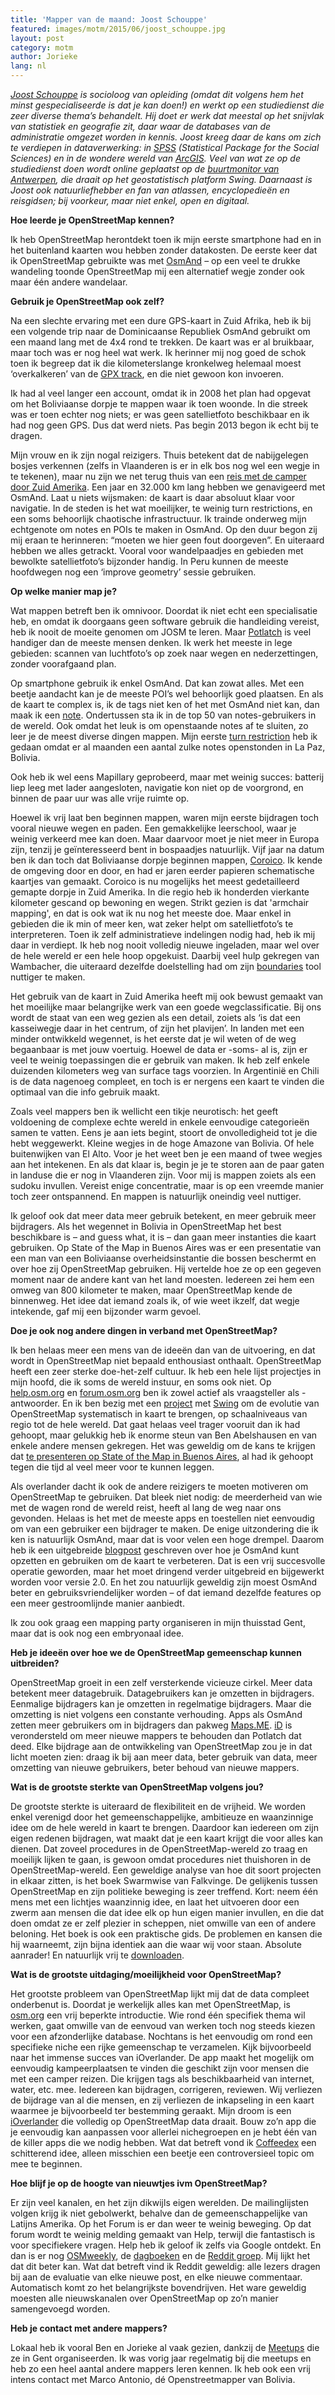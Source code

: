 ```yaml
---
title: 'Mapper van de maand: Joost Schouppe'
featured: images/motm/2015/06/joost_schouppe.jpg
layout: post
category: motm
author: Jorieke
lang: nl
---
```


_[Joost Schouppe](http://www.openstreetmap.org/user/joost%20schouppe) is socioloog van opleiding (omdat dit volgens hem het minst gespecialiseerde is dat je kan doen!) en werkt op een studiedienst die zeer diverse thema’s behandelt. Hij doet er werk dat meestal op het snijvlak van statistiek en geografie zit, daar waar de  databases van de administratie omgezet worden in kennis. Joost kreeg daar de kans om zich te verdiepen in dataverwerking: in [SPSS](https://en.wikipedia.org/wiki/SPSS) (Statistical Package for the Social Sciences) en in de wondere wereld van [ArcGIS](http://www.arcgis.com/). Veel van wat ze op de studiedienst doen wordt online geplaatst op de [buurtmonitor van Antwerpen](http://antwerpen.buurtmonitor.be/), die draait op het geostatistisch platform Swing. Daarnaast is Joost ook natuurliefhebber en fan van atlassen, encyclopedieën en reisgidsen; bij voorkeur, maar niet enkel, open en digitaal._

**Hoe leerde je OpenStreetMap kennen?**

Ik heb OpenStreetMap herontdekt toen ik mijn eerste smartphone had en in het buitenland kaarten wou hebben zonder datakosten. De eerste keer dat ik OpenStreetMap gebruikte was met [OsmAnd](http://osmand.net/) – op een veel te drukke wandeling toonde OpenStreetMap mij een alternatief wegje zonder ook maar één andere wandelaar. 

**Gebruik je OpenStreetMap ook zelf?**

Na een slechte ervaring met een dure GPS-kaart in Zuid Afrika, heb ik bij een volgende trip naar de Dominicaanse Republiek OsmAnd gebruikt om een maand lang met de 4x4 rond te trekken. De kaart was er al bruikbaar, maar toch was er nog heel wat werk. Ik herinner mij nog goed de schok toen ik begreep dat ik die kilometerslange kronkelweg helemaal moest ‘overkalkeren’ van de [GPX track](https://en.wikipedia.org/wiki/GPS_Exchange_Format), en die niet gewoon kon invoeren.

Ik had al veel langer een account, omdat ik in 2008 het plan had opgevat om het Boliviaanse dorpje te mappen waar ik toen woonde. In die streek was er toen echter nog niets; er was geen satellietfoto beschikbaar en ik had nog geen GPS. Dus dat werd niets.  Pas begin 2013 begon ik echt bij te dragen.

Mijn vrouw en ik zijn nogal reizigers. Thuis betekent dat de nabijgelegen bosjes verkennen (zelfs in Vlaanderen is er in elk bos nog wel een wegje in te tekenen), maar nu zijn we net terug thuis van een [reis met de camper door Zuid Amerika](http://joostschouppe.wordpress.com/). Een jaar en 32.000 km lang hebben we genavigeerd met OsmAnd. Laat u niets wijsmaken: de kaart is daar absoluut klaar voor navigatie. In de steden is het wat moeilijker, te weinig turn restrictions, en een soms behoorlijk chaotische infrastructuur. Ik trainde onderweg mijn echtgenote om notes en POIs te maken in OsmAnd. Op den duur begon zij mij eraan te herinneren: “moeten we hier geen fout doorgeven”. En uiteraard hebben we alles getrackt. Vooral voor wandelpaadjes en gebieden met bewolkte satellietfoto’s bijzonder handig. In Peru kunnen de meeste hoofdwegen nog een ‘improve geometry’ sessie gebruiken.

**Op welke manier map je?**

Wat mappen betreft ben ik omnivoor. Doordat ik niet echt een specialisatie heb, en omdat ik doorgaans geen software gebruik die handleiding vereist, heb ik nooit de moeite genomen om JOSM te leren. Maar [Potlatch](http://wiki.openstreetmap.org/wiki/Potlatch_2) is veel handiger dan de meeste mensen denken. Ik werk het meeste in lege gebieden: scannen van luchtfoto’s op zoek naar wegen en nederzettingen, zonder voorafgaand plan.

Op smartphone gebruik ik enkel OsmAnd. Dat kan zowat alles. Met een beetje aandacht kan je de meeste POI’s wel behoorlijk goed plaatsen. En als de kaart te complex is, ik de tags niet ken of het met OsmAnd niet kan, dan maak ik een [note](http://wiki.openstreetmap.org/wiki/Notes). Ondertussen sta ik in de top 50 van notes-gebruikers in de wereld. Ook omdat het leuk is om openstaande notes af te sluiten, zo leer je de meest diverse dingen mappen. Mijn eerste [turn restriction](http://wiki.openstreetmap.org/wiki/Relation:restriction) heb ik gedaan omdat er al maanden een aantal zulke notes openstonden in La Paz, Bolivia.

Ook heb ik wel eens Mapillary geprobeerd, maar met weinig succes: batterij liep leeg met lader aangesloten, navigatie kon niet op de voorgrond, en binnen de paar uur was alle vrije ruimte op.

Hoewel ik vrij laat ben beginnen mappen, waren mijn eerste bijdragen toch vooral nieuwe wegen en paden. Een gemakkelijke leerschool, waar je weinig verkeerd mee kan doen. Maar daarvoor moet je niet meer in Europa zijn, tenzij je geïnteresseerd bent in bospaadjes natuurlijk. Vijf jaar na datum ben ik dan toch dat Boliviaanse dorpje beginnen mappen, [Coroico](http://www.openstreetmap.org/#map=15/-16.1902/-67.7262).  Ik kende de omgeving door en door, en had er jaren eerder papieren schematische kaartjes van gemaakt. Coroico is nu mogelijks het meest gedetailleerd gemapte dorpje in Zuid Amerika. In die regio heb ik honderden vierkante kilometer gescand op bewoning en wegen. Strikt gezien is dat 'armchair mapping', en dat is ook wat ik nu nog het meeste doe. Maar enkel in gebieden die ik min of meer ken, wat zeker helpt om satellietfoto’s te interpreteren. 
Toen ik zelf administratieve indelingen nodig  had, heb ik mij daar in verdiept. Ik heb nog nooit volledig nieuwe ingeladen, maar wel over de hele wereld er een hele hoop opgekuist. Daarbij veel hulp gekregen van Wambacher, die uiteraard dezelfde doelstelling had om zijn [boundaries](https://osm.wno-edv-service.de/boundaries/) tool nuttiger te maken.

Het gebruik van de kaart in Zuid Amerika heeft mij ook bewust gemaakt van het moeilijke maar belangrijke werk van een goede wegclassificatie. Bij ons wordt de staat van een weg gezien als een detail, zoiets als ‘is dat een kasseiwegje daar in het centrum, of zijn het plavijen’. In landen met een minder ontwikkeld wegennet, is het eerste dat je wil weten of de weg begaanbaar is met jouw voertuig. Hoewel de data er -soms- al is, zijn er veel te weinig toepassingen die er gebruik van maken. Ik heb zelf enkele duizenden kilometers weg van surface tags voorzien. In Argentinië en Chili is de data nagenoeg compleet, en toch is er nergens een kaart te vinden die optimaal van die info gebruik maakt.

Zoals veel mappers ben ik wellicht een tikje neurotisch: het geeft voldoening de complexe echte wereld in enkele eenvoudige categorieën samen te vatten. Eens je aan iets begint, stoort de onvolledigheid tot je die hebt weggewerkt. Kleine wegjes in de hoge Amazone van Bolivia. Of hele buitenwijken van El Alto. Voor je het weet ben je een maand of twee wegjes aan het intekenen. En als dat klaar is, begin je je te storen aan de paar gaten in landuse die er nog in Vlaanderen zijn. Voor mij is mappen zoiets als een sudoku invullen. Vereist enige concentratie, maar is op een vreemde manier toch zeer ontspannend. En mappen is natuurlijk oneindig veel nuttiger.

Ik geloof ook dat meer data meer gebruik betekent, en meer gebruik meer bijdragers. Als het wegennet in Bolivia in OpenStreetMap het best beschikbare is – and guess what, it is – dan gaan meer instanties die kaart gebruiken. Op State of the Map in Buenos Aires was er een presentatie van een man van een Boliviaanse overheidsinstantie die bossen beschermt en over hoe zij OpenStreetMap gebruiken. Hij vertelde hoe ze op een gegeven moment naar de andere kant van het land moesten. Iedereen zei hem een omweg  van 800 kilometer te maken, maar OpenStreetMap kende de binnenweg. Het idee dat iemand zoals ik, of wie weet ikzelf, dat wegje intekende, gaf mij een bijzonder warm gevoel.

**Doe je ook nog andere dingen in verband met OpenStreetMap?**

Ik ben helaas meer een mens van de ideeën dan van de uitvoering, en dat wordt in OpenStreetMap niet bepaald enthousiast onthaalt. OpenStreetMap heeft een zeer sterke doe-het-zelf cultuur. Ik heb een hele lijst projectjes in mijn hoofd, die ik soms de wereld instuur, en soms ook niet. Op [help.osm.org](http://help.openstreetmap.org/) en  [forum.osm.org](http://forum.openstreetmap.org/) ben ik zowel actief als vraagsteller als -antwoorder. En ik ben bezig met een [project](http://www.openstreetmap.org/user/joost%20schouppe/diary/26259)  met [Swing](http://global.swing.eu/) om de evolutie van OpenStreetMap systematisch in kaart te brengen, op schaalniveaus van regio tot de hele wereld. Dat gaat helaas veel trager vooruit dan ik had gehoopt, maar gelukkig heb ik enorme steun van Ben Abelshausen en van enkele andere mensen gekregen. Het was geweldig om de kans te krijgen dat [te presenteren op State of the Map in Buenos Aires](http://vimeo.com/115411787), al had ik gehoopt tegen die tijd al veel meer voor te kunnen leggen.

Als overlander dacht ik ook de andere reizigers te moeten motiveren om OpenStreetMap te gebruiken. Dat bleek niet nodig: de meerderheid van wie met de wagen rond de wereld reist, heeft al lang de weg naar ons gevonden. Helaas is het met de meeste apps en toestellen niet eenvoudig om van een gebruiker een bijdrager te maken. De enige uitzondering die ik ken is natuurlijk OsmAnd, maar dat is voor velen een hoge drempel. Daarom heb ik een uitgebreide [blogpost](https://joostschouppe.wordpress.com/2014/07/25/using-osmand-on-the-road/) geschreven over hoe je OsmAnd kunt opzetten en gebruiken om de kaart te verbeteren. Dat is een vrij succesvolle operatie geworden, maar het moet dringend verder uitgebreid en bijgewerkt worden voor versie 2.0. En het zou natuurlijk geweldig zijn moest OsmAnd beter en gebruiksvriendelijker worden – of dat iemand dezelfde features op een meer gestroomlijnde manier aanbiedt.

Ik zou ook graag een mapping party organiseren in mijn thuisstad Gent, maar dat is ook nog een embryonaal idee. 

**Heb je ideeën over hoe we de OpenStreetMap gemeenschap kunnen uitbreiden?**

OpenStreetMap groeit in een zelf versterkende vicieuze cirkel. Meer data betekent meer datagebruik. Datagebruikers kan je omzetten in bijdragers. Eenmalige bijdragers kan je omzetten in regelmatige bijdragers. Maar die omzetting is niet volgens een constante verhouding. Apps als OsmAnd zetten meer gebruikers om in bijdragers dan pakweg [Maps.ME](http://maps.me/). [iD](http://wiki.openstreetmap.org/wiki/ID) is verondersteld om meer nieuwe mappers te behouden dan Potlatch dat deed. Elke bijdrage aan de ontwikkeling van OpenStreetMap zou je in dat licht moeten zien: draag ik bij aan meer data, beter gebruik van data, meer omzetting van nieuwe gebruikers, beter behoud van nieuwe mappers.

**Wat is de grootste sterkte van OpenStreetMap volgens jou?**

De grootste sterkte is uiteraard de flexibiliteit en de vrijheid. We worden enkel verenigd door het gemeenschappelijke, ambitieuze en waanzinnige idee om de hele wereld in kaart te brengen. Daardoor kan iedereen om zijn eigen redenen bijdragen, wat maakt dat je een kaart krijgt die voor alles kan dienen. Dat zoveel procedures in de OpenStreetMap-wereld zo traag en moeilijk lijken te gaan, is gewoon omdat procedures niet thuishoren in de OpenStreetMap-wereld. Een geweldige analyse van hoe dit soort projecten in elkaar zitten, is het boek Swarmwise van Falkvinge. De gelijkenis tussen OpenStreetMap en zijn politieke beweging is zeer treffend. Kort: neem één mens met een lichtjes waanzinnig idee, en laat het uitvoeren door een zwerm aan mensen die dat idee elk op hun eigen manier invullen, en die dat doen omdat ze er zelf plezier in scheppen, niet omwille van een of andere beloning. Het boek is ook een praktische gids. De problemen en kansen die hij waarneemt, zijn bijna identiek aan die waar wij voor staan. Absolute aanrader! En natuurlijk vrij te [downloaden](http://falkvinge.net/books/). 

**Wat is de grootste uitdaging/moeilijkheid voor OpenStreetMap?**

Het grootste probleem van OpenStreetMap lijkt mij dat de data compleet onderbenut is. Doordat je werkelijk alles kan met OpenStreetMap, is [osm.org](http://www.openstreetmap.org/) een vrij beperkte introductie. Wie rond één specifiek thema wil werken, gaat omwille van de eenvoud van werken toch nog steeds kiezen voor een afzonderlijke database. Nochtans is het eenvoudig om rond een specifieke niche een rijke gemeenschap te verzamelen. Kijk bijvoorbeeld naar het immense succes van iOverlander. De app maakt het mogelijk om eenvoudig kampeerplaatsen te vinden die geschikt zijn voor mensen die met een camper reizen. Die krijgen tags als beschikbaarheid van internet, water, etc. mee. Iedereen kan bijdragen, corrigeren, reviewen. Wij verliezen de bijdrage van al die mensen, en zij verliezen de inkapseling in een kaart waarmee je bijvoorbeeld ter bestemming geraakt. Mijn droom is een [iOverlander](http://www.ioverlander.com/) die volledig op OpenStreetMap data draait. Bouw zo’n app die je eenvoudig kan aanpassen voor allerlei nichegroepen en je hebt één van de killer apps die we nodig hebben. Wat dat betreft vond ik [Coffeedex](https://www.openstreetmap.org/user/tmcw/diary/28138) een schitterend idee, alleen misschien een beetje een controversieel topic om mee te beginnen. 

**Hoe blijf je op de hoogte van nieuwtjes ivm OpenStreetMap?**

Er zijn veel kanalen, en het zijn dikwijls eigen werelden. De mailinglijsten volgen krijg ik niet gebolwerkt, behalve dan de gemeenschappelijke van Latijns Amerika. Op het Forum is er dan weer te weinig beweging. Op dat forum wordt te weinig melding gemaakt van Help, terwijl die fantastisch is voor specifiekere vragen. Help heb ik geloof ik zelfs via Google ontdekt. En dan is er nog [OSMweekly](http://www.weeklyosm.eu/), de [dagboeken](http://www.openstreetmap.org/diary) en de [Reddit groep](http://reddit.com/r/openstreetmap/). Mij lijkt het dat dit beter kan. Wat dat  betreft vind ik Reddit geweldig: alle lezers dragen bij aan de evaluatie van elke nieuwe post, en elke nieuwe commentaar. Automatisch komt zo het belangrijkste bovendrijven. Het ware geweldig moesten alle nieuwskanalen over OpenStreetMap op zo’n manier samengevoegd worden.

**Heb je contact met andere mappers?**

Lokaal heb ik vooral Ben en Jorieke al vaak gezien,  dankzij de [Meetups](http://www.meetup.com/OpenStreetMap-Belgium/) die ze in Gent organiseerden. Ik was vorig jaar regelmatig bij die meetups en heb zo een heel aantal andere mappers leren kennen. Ik heb ook een vrij intens contact met Marco Antonio, dé Openstreetmapper van Bolivia.
